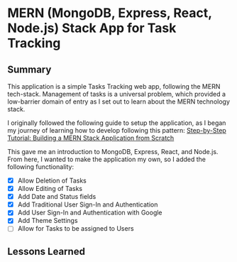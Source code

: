 # MERN (MongoDB, Express, React, Node.js) Stack App for Task Tracking

## Summary
This application is a simple Tasks Tracking web app, following the MERN tech-stack. Management of tasks is a universal problem, which provided a low-barrier domain of entry as I set out to learn about the MERN technology stack. 

I originally followed the following guide to setup the application, as I began my journey of learning how to develop following this pattern: [Step-by-Step Tutorial: Building a MERN Stack Application from Scratch](https://medium.com/@sriram.se21/step-by-step-tutorial-building-a-mern-stack-application-from-scratch-d281010715e4)

This gave me an introduction to MongoDB, Express, React, and Node.js. From here, I wanted to make the application my own, so I added the following functionality:
 - [x] Allow Deletion of Tasks
 - [x] Allow Editing of Tasks
 - [x] Add Date and Status fields
 - [x] Add Traditional User Sign-In and Authentication
 - [x] Add User Sign-In and Authentication with Google
 - [x] Add Theme Settings
 - [ ] Allow for Tasks to be assigned to Users

 ## Lessons Learned